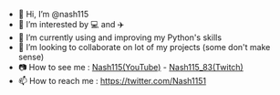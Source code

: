 - 👋 Hi, I’m @nash115
- 👀 I’m interested by 💻 and ✈️
- 🌱 I’m currently using and improving my Python's skills
- 💞️ I’m looking to collaborate on lot of my projects (some don't make sense)
- 📷 How to see me : [Nash115(YouTube)](https://www.youtube.com/channel/UCE2y3l9QOn9zHOb_6nGg5ow) - [Nash115_83(Twitch)](https://www.twitch.tv/nash115_83)
- 📫 How to reach me : https://twitter.com/Nash1151
